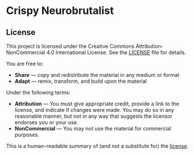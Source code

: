 # Crispy Neurobrutalist

## License

This project is licensed under the Creative Commons Attribution-NonCommercial 4.0 International License. See the [LICENSE](LICENSE) file for details.

You are free to:

* **Share** — copy and redistribute the material in any medium or format
* **Adapt** — remix, transform, and build upon the material

Under the following terms:

* **Attribution** — You must give appropriate credit, provide a link to the license, and indicate if changes were made. You may do so in any reasonable manner, but not in any way that suggests the licensor endorses you or your use.
* **NonCommercial** — You may not use the material for commercial purposes.

This is a human-readable summary of (and not a substitute for) the [license](https://creativecommons.org/licenses/by-nc/4.0/).
